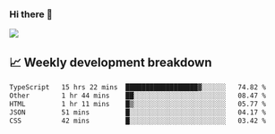 ### Hi there 👋
<img align="center" src="https://github-readme-stats.vercel.app/api?username=Tumao727&show_icons=true&hide_title=true&theme=dracula" />


## 📈 Weekly development breakdown
<!--START_SECTION:waka-->

```txt
TypeScript   15 hrs 22 mins  ██████████████████▓░░░░░░   74.82 %
Other        1 hr 44 mins    ██░░░░░░░░░░░░░░░░░░░░░░░   08.47 %
HTML         1 hr 11 mins    █▒░░░░░░░░░░░░░░░░░░░░░░░   05.77 %
JSON         51 mins         █░░░░░░░░░░░░░░░░░░░░░░░░   04.17 %
CSS          42 mins         █░░░░░░░░░░░░░░░░░░░░░░░░   03.42 %
```

<!--END_SECTION:waka-->